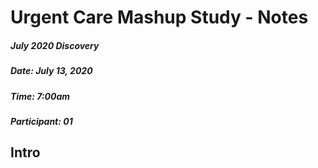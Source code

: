Urgent Care Mashup Study - Notes
=================================================

##### July 2020 Discovery

##### Date: July 13, 2020

##### Time: 7:00am

##### Participant: 01

## Intro 
